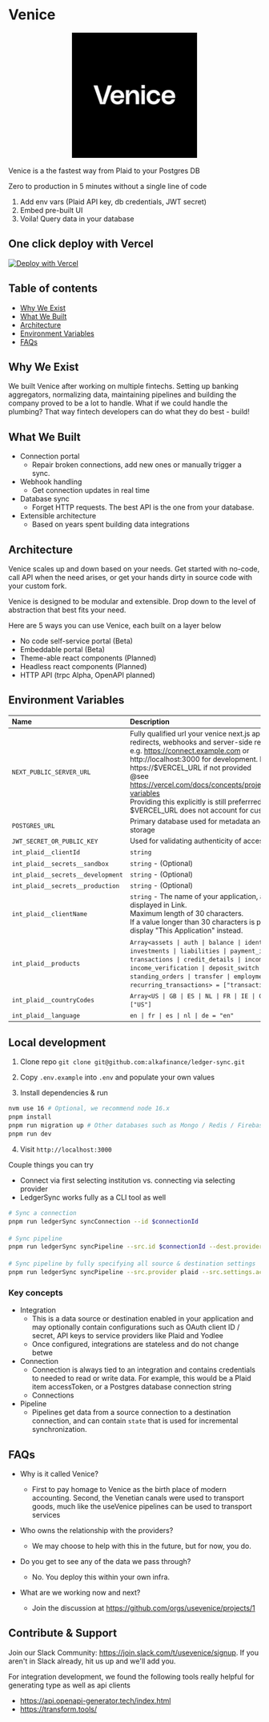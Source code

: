 # Venice

<div>
  <p align="center">
    <img src="logo.png" width="250"> 
  </p>
</div>

Venice is a the fastest way from Plaid to your Postgres DB

Zero to production in 5 minutes without a single line of code
1. Add env vars (Plaid API key, db credentials, JWT secret)
2. Embed pre-built UI
3. Voila! Query data in your database

## One click deploy with Vercel

[![Deploy with Vercel](https://vercel.com/button)](https://vercel.com/new/clone?env=POSTGRES_URL%2Cint_plaid__clientId%2Cint_plaid__secrets__sandbox%2CJWT_SECRET_OR_PUBLIC_KEY&envDescription=Not%20all%20values%20are%20required.%20Use%20empty%20space%20to%20skip%20values&envLink=https%3A%2F%2Fgithub.com%2Falkafinance%2Fledger-sync%2Fblob%2Fmain%2Fapps%2Fapp-config%2FREADME.md&project-name=my-ledger-sync&repository-url=https%3A%2F%2Fgithub.com%2Falkafinance%2Fledger-sync&root-directory=apps%2Fnext)

## Table of contents

* [Why We Exist](##Why-We-Exist)
* [What We Built](#What-We-Built)
* [Architecture](#Architecture)
* [Environment Variables](#Environment-Variables)
* [FAQs](#FAQs)


## Why We Exist

We built Venice after working on multiple fintechs. Setting up banking aggregators, normalizing data, maintaining pipelines and building the company proved to be a lot to handle. What if we could handle the plumbing? That way fintech developers can do what they do best - build! 

## What We Built

- Connection portal
    - Repair broken connections, add new ones or manually trigger a sync.
- Webhook handling
    - Get connection updates in real time
- Database sync
    - Forget HTTP requests. The best API is the one from your database.
- Extensible architecture
    - Based on years spent building data integrations


## Architecture

Venice scales up and down based on your needs. Get started with no-code, call API when the need arises, or get your hands dirty in source code with your custom fork.

Venice is designed to be modular and extensible. Drop down to the level of abstraction that best fits your need.

Here are 5 ways you can use Venice, each built on a layer below

- No code self-service portal (Beta)
- Embeddable portal (Beta)
- Theme-able react components (Planned)
- Headless react components (Planned)
- HTTP API (trpc Alpha, OpenAPI planned)


## Environment Variables

| Name                              | Description                                                                                                                                                                                                                                                                                                                                                                                                     |
| :-------------------------------- | :-------------------------------------------------------------------------------------------------------------------------------------------------------------------------------------------------------------------------------------------------------------------------------------------------------------------------------------------------------------------------------------------------------------- |
| `NEXT_PUBLIC_SERVER_URL`          | Fully qualified url your venice next.js app used for redirects, webhooks and server-side rendering.</br>e.g. https://connect.example.com or http://localhost:3000 for development. Defaults to https://$VERCEL_URL if not provided</br>@see https://vercel.com/docs/concepts/projects/environment-variables</br>Providing this explicitly is still preferrred as $VERCEL_URL does not account for custom domain |
| `POSTGRES_URL`                    | Primary database used for metadata and user data storage                                                                                                                                                                                                                                                                                                                                                        |
| `JWT_SECRET_OR_PUBLIC_KEY`        | Used for validating authenticity of accessToken                                                                                                                                                                                                                                                                                                                                                                 |
| `int_plaid__clientId`             | `string`                                                                                                                                                                                                                                                                                                                                                                                                        |
| `int_plaid__secrets__sandbox`     | `string` - (Optional)                                                                                                                                                                                                                                                                                                                                                                                           |
| `int_plaid__secrets__development` | `string` - (Optional)                                                                                                                                                                                                                                                                                                                                                                                           |
| `int_plaid__secrets__production`  | `string` - (Optional)                                                                                                                                                                                                                                                                                                                                                                                           |
| `int_plaid__clientName`           | `string` - The name of your application, as it should be displayed in Link.</br>Maximum length of 30 characters.</br>If a value longer than 30 characters is provided, Link will display "This Application" instead.                                                                                                                                                                                            |
| `int_plaid__products`             | `Array<assets \| auth \| balance \| identity \| investments \| liabilities \| payment_initiation \| transactions \| credit_details \| income \| income_verification \| deposit_switch \| standing_orders \| transfer \| employment \| recurring_transactions> = ["transactions"]`                                                                                                                               |
| `int_plaid__countryCodes`         | `Array<US \| GB \| ES \| NL \| FR \| IE \| CA \| DE \| IT> = ["US"]`                                                                                                                                                                                                                                                                                                                                            |
| `int_plaid__language`             | `en \| fr \| es \| nl \| de = "en"`                                                                                                                                                                                                                                                                                                                                                                             |



## Local development

1. Clone repo `git clone git@github.com:alkafinance/ledger-sync.git`

2. Copy `.env.example` into `.env` and populate your own values

3. Install dependencies & run

```bash
nvm use 16 # Optional, we recommend node 16.x
pnpm install
pnpm run migration up # Other databases such as Mongo / Redis / Firebase will be supported later. Let us know if you would like to contribute
pnpm run dev

```

4. Visit `http://localhost:3000`

Couple things you can try

- Connect via first selecting institution vs. connecting via selecting provider
- LedgerSync works fully as a CLI tool as well

```bash
# Sync a connection
pnpm run ledgerSync syncConnection --id $connectionId

# Sync pipeline
pnpm run ledgerSync syncPipeline --src.id $connectionId --dest.provider fs --dest.settings.basePath ./data

# Sync pipeline by fully specifying all source & destination settings
pnpm run ledgerSync syncPipeline --src.provider plaid --src.settings.accessToken $accessToken --dest.provider fs --dest.settings.basePath ./data
```

### Key concepts

- Integration
    - This is a data source or destination enabled in your application and may optionally contain configurations such as OAuth client ID / secret, API keys to service providers like Plaid and Yodlee
    - Once configured, integrations are stateless and do not change betwe
- Connection
    - Connection is always tied to an integration and contains credentials to needed to read or write data. For example, this would be a Plaid item accessToken, or a Postgres database connection string
    - Connections
- Pipeline
    - Pipelines get data from a source connection to a destination connection, and can contain `state` that is used for incremental synchronization.

## FAQs

- Why is it called Venice?
    - First to pay homage to Venice as the birth place of modern accounting. Second, the Venetian canals were used to transport goods, much like the useVenice pipelines can be used to transport services

- Who owns the relationship with the providers?
    - We may choose to help with this in the future, but for now, you do. 

- Do you get to see any of the data we pass through?
    - No. You deploy this within your own infra.

- What are we working now and next?
    - Join the discussion at https://github.com/orgs/usevenice/projects/1

## Contribute & Support

Join our Slack Community: https://join.slack.com/t/usevenice/signup. 
If you aren't in Slack already, hit us up and we'll add you.

For integration development, we found the following tools really helpful for generating
type as well as api clients
- https://api.openapi-generator.tech/index.html
- https://transform.tools/

